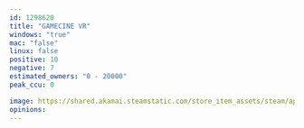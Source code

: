 ```yaml
---
id: 1298620
title: "GAMECINE VR"
windows: "true"
mac: "false"
linux: false
positive: 10
negative: 7
estimated_owners: "0 - 20000"
peak_ccu: 0

image: https://shared.akamai.steamstatic.com/store_item_assets/steam/apps/1298620/header.jpg?t=1709231889
opinions:
---
```

